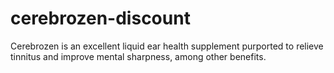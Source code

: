 # cerebrozen-discount
Cerebrozen is an excellent liquid ear health supplement purported to relieve tinnitus and improve mental sharpness, among other benefits.
